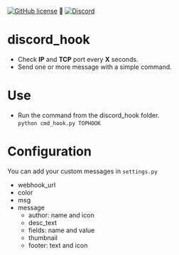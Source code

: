 [![GitHub license](https://img.shields.io/github/license/Artnod-FiveM-Mods/discord_hook.svg)](https://github.com/Artnod-FiveM-Mods/discord_hook/blob/master/LICENSE) :small_blue_diamond: 
[![Discord](https://img.shields.io/discord/436197783331012629.svg)](https://discord.gg/u7dj7Ja)  
# discord_hook  
  * Check **IP** and **TCP** port every **X** seconds.
  * Send one or more message with a simple command.
  
# Use  
  * Run the command from the discord_hook folder.  
``python cmd_hook.py TOPHOOK``  

# Configuration  
You can add your custom messages in ``settings.py``
  * webhook_url
  * color
  * msg
  * message
    * author: name and icon
    * desc_text
    * fields: name and value
    * thumbnail
    * footer: text and icon
